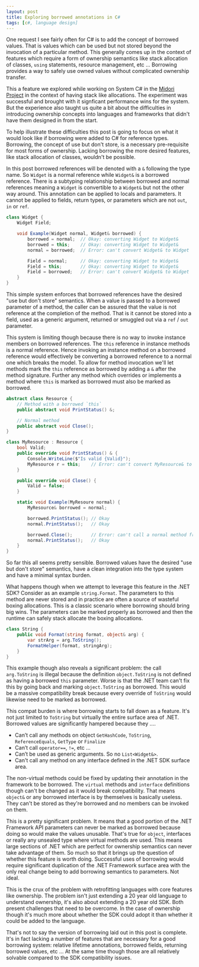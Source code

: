 ```yaml
---
layout: post
title: Exploring borrowed annotations in C#
tags: [c#, language design]
---
```

One request I see fairly often for C# is to add the concept of borrowed values. That is values which can be used but
not stored beyond the invocation of a particular method. This generally comes up in the context of features which 
require a form of ownership semantics like stack allocation of classes, `using` statements, resource management, etc ...
Borrowing provides a way to safely use owned values without complicated ownership transfer.

This a feature we explored while working on System C# in the 
[Midori Project](http://joeduffyblog.com/2015/11/03/blogging-about-midori/) in the context of having stack like
allocations. The experiment was successful and brought with it signficant performance wins for the system. But the 
experience also taught us quite a bit about the difficulties in introducing ownership concepts into languages and 
frameworks that didn't have them designed in from the start.

To help illustrate these difficulties this post is going to focus on what it would look like if borrowing were added
to C# for reference types. Borrowing, the concept of use but don't store, is a necessary pre-requisite for most forms
of ownership. Lacking borrowing the more desired features, like stack allocation of classes, wouldn't be possible. 

In this post borrowed references will be denoted with a `&` following the type name. So `Widget` is a normal reference 
while `Widget&` is a borrowed reference. There is a subtyping relationship between borrowed and normal references
meaning a `Widget` is convertible to a `Widget&` but not the other way around. This annotation can be applied to locals
and parameters. It cannot be applied to fields, return types, or parameters which are not `out`, `in` or `ref`. 

```cs
class Widget { 
    Widget Field;

    void Example(Widget normal, Widget& borrowed) {
        borrowed = normal;  // Okay: converting Widget to Widget&
        borrowed = this;    // Okay: converting Widget to Widget&
        normal = borrowed;  // Error: can't convert Widget& to Widget

        Field = normal;     // Okay: converting Widget to Widget&
        Field = this;       // Okay: converting Widget to Widget&
        Field = borrowed;   // Error: can't convert Widget& to Widget
    }
}
``` 

This simple system enforces that borrowed references have the desired "use but don't store" semantics. When a value is
passed to a borrowed parameter of a method, the caller can be assured that the value is not reference at the
completion of the method. That is it cannot be stored into a field, used as a generic argument, returned or smuggled 
out via a `ref` / `out` parameter.

This system is limiting though because there is no way to invoke instance members on borrowed references. The `this`
reference in instance methods is a normal reference. Hence invoking an instance method on a borrowed reference would 
effectively be converting a borrowed reference to a normal one which breaks the model. To allow for method invocation 
we'll let methods mark the `this` reference as borrowed by adding a `&` after the method signature. Further any method
which overrides or implements a method where `this` is marked as borrowed must also be marked as borrowed.

```cs
abstract class Resource {
    // Method with a borrowed `this`
    public abstract void PrintStatus() &;

    // Normal method
    public abstract void Close();
}

class MyResource : Resource {
    bool Valid;
    public override void PrintStatus() & {
        Console.WriteLine($"Is valid {Valid}");
        MyResource r = this;    // Error: can't convert MyResource& to MyResource
    }

    public override void Close() {
        Valid = false;
    }

    static void Example(MyResoure normal) {
        MyResource& borrowed = normal;

        borrowed.PrintStatus(); // Okay
        normal.PrintStatus();   // Okay

        borrowed.Close();       // Error: can't call a normal method from a borrowed reference
        normal.PrintStatus();   // Okay
    }
}
``` 

So far this all seems pretty sensible. Borrowed values have the desired "use but don't store" semantics, have a clean
integration into the type system and have a minimal syntax burden.

What happens though when we attempt to leverage this feature in the .NET SDK? Consider as an example `string.Format`.
The parameters to this method are never stored and in practice are often a source of wasteful boxing allocations. This
is a classic scenario where borrowing should bring big wins. The parameters can be marked properly as borrowed and then
the runtime can safely stack allocate the boxing allocations.

```cs
class String {
    public void Format(string format, object& arg) {
        var strArg = arg.ToString();
        FormatHelper(format, stringArg);
    }
}
```

This example though also reveals a significant problem: the call `arg.ToString` is illegal because the definition 
`object.ToString` is not defined as having a borrowed `this` parameter. Worse is that the .NET team can't fix this by
going back and marking `object.ToString` as borrowed. This would be a massive compatibility break because every override
of `ToString` would likewise need to be marked as borrowed. 

This compat burden is where borrowing starts to fall down as a feature. It's not just limited to `ToString` but 
virtually the entire surface area of .NET. Borrowed values are significantly hampered because they ....

- Can’t call any methods on object `GetHashCode`, `ToString`, `ReferenceEquals`, `GetType` or `Finalize`
- Can’t call `operator==`, `!=`, etc …
- Can’t be used as generic arguments. So no `List<Widget&>`.
- Can't call any method on any interface defined in the .NET SDK surface area.

The non-virtual methods could be fixed by updating their annotation in the framework to be borrowed. The `virtual` 
methods and `interface` definitions though can't be changed as it would break compatibility. That means `object&` or 
any borrowed interface is by themselves is basically useless. They can't be stored as they're borrowed and no members
can be invoked on them.

This is a pretty significant problem. It means that a good portion of the .NET Framework API parameters can never be 
marked as borrowed because doing so would make the values unusable. That's true for `object`, interfaces or really any
unsealed type where virtual methods are used. This means large sections of .NET which are perfect for ownership
semantics can never take advantage of them. So much so that it brings up the question of whether this feature is 
worth doing. Successful uses of borrowing would require significant duplication of the .NET Framework surface area 
with the only real change being to add borrowing semantics to parameters. Not ideal.

This is the crux of the problem with retrofitting languages with core features like ownership. The problem isn't just 
extending a 20 year old language to understand ownership, it's also about extending a 20 year old SDK. Both present
challenges that need to be overcome. In the case of ownership though it's much more about whether the SDK could adopt 
it than whether it could be added to the language.

That's not to say the version of borrowing laid out in this post is complete. It's in fact lacking a number of features
that are necessary for a good borrowing system: relative lifetime annotations, borrowed fields, returning borrowed 
values, etc ... At the same time though those are all relatively solvable compared to the SDK compatibility issues.

